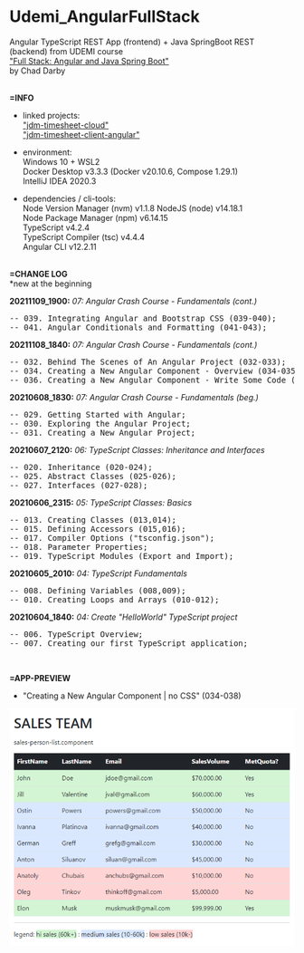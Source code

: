 # Udemi_AngularFullStack
Angular TypeScript REST App (frontend) + Java SpringBoot REST (backend) from UDEMI course <br>
["Full Stack: Angular and Java Spring Boot"](https://www.udemy.com/course/full-stack-angular-spring-boot-tutorial/) <br>
by Chad Darby<br>
<br>


**=INFO**

- linked projects:<br>
["jdm-timesheet-cloud"](https://github.com/drvicx/jdm-timesheet-cloud) <br>
["jdm-timesheet-client-angular"](https://github.com/drvicx/jdm-timesheet-client-angular) <br>

- environment:<br>
  Windows 10 + WSL2 <br>
  Docker Desktop v3.3.3 (Docker v20.10.6, Compose 1.29.1) <br>
  IntelliJ IDEA 2020.3 <br>

- dependencies / cli-tools:<br>
  Node Version Manager (nvm) v1.1.8
  NodeJS (node) v14.18.1 <br>
  Node Package Manager (npm) v6.14.15 <br>
  TypeScript v4.2.4 <br>
  TypeScript Compiler (tsc) v4.4.4 <br>
  Angular CLI v12.2.11 <br>
  <br>


**=CHANGE LOG**<br>
*new at the beginning

**20211109_1900:** _07: Angular Crash Course - Fundamentals (cont.)_
<pre>
-- 039. Integrating Angular and Bootstrap CSS (039-040);
-- 041. Angular Conditionals and Formatting (041-043);
</pre>

**20211108_1840:** _07: Angular Crash Course - Fundamentals (cont.)_
<pre>
-- 032. Behind The Scenes of An Angular Project (032-033);
-- 034. Creating a New Angular Component - Overview (034-035);
-- 036. Creating a New Angular Component - Write Some Code (036-038);
</pre>

**20210608_1830:** _07: Angular Crash Course - Fundamentals (beg.)_
<pre>
-- 029. Getting Started with Angular;
-- 030. Exploring the Angular Project;
-- 031. Creating a New Angular Project;
</pre>

**20210607_2120:** _06: TypeScript Classes: Inheritance and Interfaces_
<pre>
-- 020. Inheritance (020-024);
-- 025. Abstract Classes (025-026);
-- 027. Interfaces (027-028);
</pre>

**20210606_2315:** _05: TypeScript Classes: Basics_
<pre>
-- 013. Creating Classes (013,014);
-- 015. Defining Accessors (015,016);
-- 017. Compiler Options ("tsconfig.json");
-- 018. Parameter Properties;
-- 019. TypeScript Modules (Export and Import);
</pre>

**20210605_2010:** _04: TypeScript Fundamentals_
<pre>
-- 008. Defining Variables (008,009);
-- 010. Creating Loops and Arrays (010-012);
</pre>

**20210604_1840:** _04: Create "HelloWorld" TypeScript project_
<pre>
-- 006. TypeScript Overview;
-- 007. Creating our first TypeScript application;
</pre>
<br>

**=APP-PREVIEW**

- "Creating a New Angular Component | no CSS" (034-038)

![preview](_preview/udm-rest-angular_20211109_190000_1.png?raw=true)
